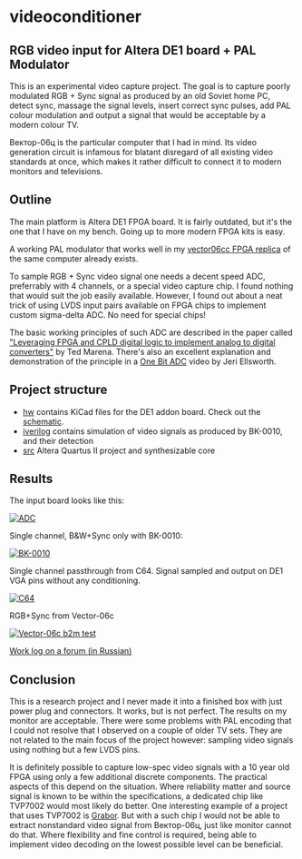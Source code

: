 # videoconditioner
RGB video input for Altera DE1 board + PAL Modulator
----------------------------------------------------
This is an experimental video capture project. 
The goal is to capture poorly modulated RGB + Sync signal as produced by an old Soviet home PC,
detect sync, massage the signal levels, insert correct sync pulses, add PAL colour modulation
and output a signal that would be acceptable by a modern colour TV.

Вектор-06ц is the particular computer that I had in mind. Its video generation circuit is
infamous for blatant disregard of all existing video standards at once, which makes it
rather difficult to connect it to modern monitors and televisions.

Outline
-------
The main platform is Altera DE1 FPGA board. It is fairly outdated, but it's the one that I have
on my bench. Going up to more modern FPGA kits is easy.

A working PAL modulator that works well in my [vector06cc FPGA
replica](https://github.com/svofski/vector06cc) of the same computer already exists.

To sample RGB + Sync video signal one needs a decent speed ADC, preferrably with 4 channels,
or a special video capture chip. I found nothing that would suit the job easily available.
However, I found out about a neat trick of using LVDS input pairs available on FPGA chips
to implement custom sigma-delta ADC. No need for special chips!

The basic working principles of such ADC are described in the paper called
["Leveraging FPGA and CPLD digital logic to implement analog to digital converters"](http://www.embedded.com/design/configurable-systems/4008891/Leveraging-FPGA-and-CPLD-digital-logic-to-implement-analog-to-digital-converters) 
by Ted Marena. There's also an excellent explanation and demonstration of the principle in a [One Bit ADC](http://www.youtube.com/watch?v=DTCtx9eNHXE)
video by Jeri Ellsworth.

Project structure
-----------------
 * [hw](hw) contains KiCad files for the DE1 addon board. Check out the [schematic](hw/videoadc.pdf).
 * [iverilog](iverilog) contains simulation of video signals as produced by BK-0010, and their detection
 * [src](src) Altera Quartus II project and synthesizable core

Results
-------
The input board looks like this:

[![ADC](https://farm4.staticflickr.com/3851/14707757370_ebe90085c4_n.jpg)](https://www.flickr.com/photos/svofski/14707757370/)


Single channel, B&W+Sync only with BK-0010:

[![BK-0010](https://farm4.staticflickr.com/3897/14770105076_e5189985cd_m.jpg)](https://www.flickr.com/photos/svofski/14770105076/)

Single channel passthrough from C64. Signal sampled and output on DE1 VGA pins without any conditioning.

[![C64](https://farm4.staticflickr.com/3893/14606473808_44bb70ef14_m.jpg)](https://www.flickr.com/photos/svofski/14606473808/)

RGB+Sync from Vector-06c

[![Vector-06c b2m test](https://farm6.staticflickr.com/5581/14721995768_ecebc7f1ab_n.jpg)](https://www.flickr.com/photos/svofski/14721995768/)

[Work log on a forum (in Russian)](http://zx-pk.ru/showthread.php?t=23833)

Conclusion
----------
This is a research project and I never made it into a finished box with just power plug
and connectors. It works, but is not perfect. The results on my monitor are acceptable.
There were some problems with PAL encoding that I could not resolve that I observed on a couple of older TV sets. 
They are not related to the main focus of the project however: sampling video signals using nothing but a few LVDS pins.

It is definitely possible to capture low-spec video signals with a 10 year old FPGA using
only a few additional discrete components. The practical aspects of this
depend on the situation. Where reliability matter and source signal is known to be
within the specifications, a dedicated chip
like TVP7002 would most likely do better. One interesting example of a project that uses TVP7002
is [Grabor](http://www.rpg.fi/desaster/blog/2013/04/19/vga-framegrabbing-with-tvp7002/).
But with a such chip I would not be able to extract nonstandard 
video signal from Вектор-06ц, just like monitor cannot do that. Where flexibility and fine control is
required, being able to implement video decoding on the lowest possible level can be beneficial.


